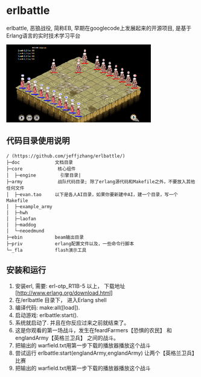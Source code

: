 # erlbattle

erlbattle, 恶狼战役, 简称EB, 早期在googlecode上发展起来的开源项目, 是基于Erlang语言的实时技术学习平台

![image](https://raw.githubusercontent.com/jeffjzhang/erlbattle/master/doc/image/replay-pic-s.png)


## 代码目录使用说明
```
/ (https://github.com/jeffjzhang/erlbattle/)
├─doc             文档目录
├─core             核心组件
│  ├─engine         引擎目录|
├─army             战队代码目录; 除了erlang源代码和Makefile之外，不要放入其他任何文件
│  ├─evan.tao     以下是各人AI目录，如果你要新建中AI，建一个目录，写一个Makefile
│  ├─example_army
│  ├─hwh
│  ├─laofan
│  ├─maddog
│  └─neoedmund
├─ebin            beam输出目录
├─priv            erlang配置文件以及，一些命令行脚本
└─_fla            flash演示工具
```

## 安装和运行

1. 安装erl, 需要: erl-otp_R11B-5 以上， 下载地址[http://www.erlang.org/download.html]
2. 在/erlbattle 目录下， 进入Erlang shell
3. 编译代码: make:all([load]).
4. 启动游戏: erlbattle:start().
5. 系统就启动了. 并且在你反应过来之前就结束了。
6. 这是你观看的第一场战斗，发生在feardFarmers【恐惧的农民】 和englandArmy【英格兰卫兵】 之间的战斗。
7. 把输出的 warfield.txt用第一步下载的播放器播放这个战斗
8. 尝试运行 erlbattle:start(englandArmy,englandArmy) 让两个【英格兰卫兵】比赛
9. 把输出的 warfield.txt用第一步下载的播放器播放这个战斗
